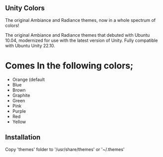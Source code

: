 ## Unity Colors
The original Ambiance and Radiance themes, now in a whole spectrum of colors!

The original Ambiance and Radiance themes that debuted with Ubuntu 10.04, modernized for use with the latest version of Unity. Fully compatible with Ubuntu Unity 22.10. 
# Comes In the following colors;
- Orange (default
- Blue
- Brown
- Graphite
- Green
- Pink
- Purple
- Red
- Yellow

## Installation
Copy 'themes' folder to '/usr/share/themes' or '~/.themes'
